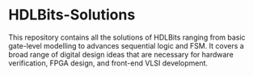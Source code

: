 # HDLBits-Solutions
This repository contains all the solutions of HDLBits ranging from basic gate-level modelling to advances sequential logic and FSM. It covers a broad range of digital design ideas that are necessary for hardware verification, FPGA design, and front-end VLSI development.
